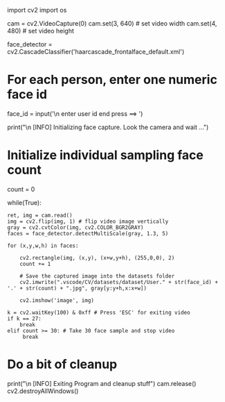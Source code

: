 import cv2
import os

cam = cv2.VideoCapture(0)
cam.set(3, 640) # set video width
cam.set(4, 480) # set video height

face_detector = cv2.CascadeClassifier('haarcascade_frontalface_default.xml')

# For each person, enter one numeric face id
face_id = input('\n enter user id end press <return> ==>  ')

print("\n [INFO] Initializing face capture. Look the camera and wait ...")
# Initialize individual sampling face count
count = 0

while(True):

    ret, img = cam.read()
    img = cv2.flip(img, 1) # flip video image vertically
    gray = cv2.cvtColor(img, cv2.COLOR_BGR2GRAY)
    faces = face_detector.detectMultiScale(gray, 1.3, 5)

    for (x,y,w,h) in faces:

        cv2.rectangle(img, (x,y), (x+w,y+h), (255,0,0), 2)     
        count += 1

        # Save the captured image into the datasets folder
        cv2.imwrite(".vscode/CV/datasets/dataset/User." + str(face_id) + '.' + str(count) + ".jpg", gray[y:y+h,x:x+w])

        cv2.imshow('image', img)

    k = cv2.waitKey(100) & 0xff # Press 'ESC' for exiting video
    if k == 27:
        break
    elif count >= 30: # Take 30 face sample and stop video
         break

# Do a bit of cleanup
print("\n [INFO] Exiting Program and cleanup stuff")
cam.release()
cv2.destroyAllWindows()
